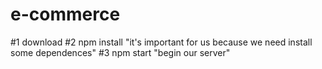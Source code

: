 # e-commerce

#1 download 
#2 npm install "it's important for us because we need install some dependences"
#3 npm start "begin our server"
